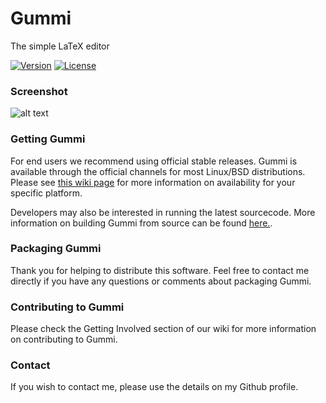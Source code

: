 # Gummi
The simple LaTeX editor

[![Version](https://img.shields.io/github/release/alexandervdm/gummi.svg?maxAge=360)](https://github.com/alexandervdm/gummi/releases)
[![License](https://img.shields.io/github/license/alexandervdm/gummi.svg?maxAge=360000)](https://github.com/alexandervdm/gummi/blob/master/COPYING)

### Screenshot

![alt text](https://gummi.app/gummi-080-main-small.png)

### Getting Gummi

For end users we recommend using official stable releases. Gummi is available through the official channels for most Linux/BSD distributions. Please see [this wiki page](https://github.com/alexandervdm/gummi/wiki/Installing-Gummi#install-for-your-platform) for more information on availability for your specific platform.

Developers may also be interested in running the latest sourcecode. More information on building Gummi from source can be found [here.](https://github.com/alexandervdm/gummi/wiki/Installing-Gummi#compile-from-source).

### Packaging Gummi

Thank you for helping to distribute this software. Feel free to contact me directly if you have any questions or comments about packaging Gummi. 

### Contributing to Gummi

Please check the Getting Involved section of our wiki for more information on contributing to Gummi.

### Contact

If you wish to contact me, please use the details on my Github profile.
